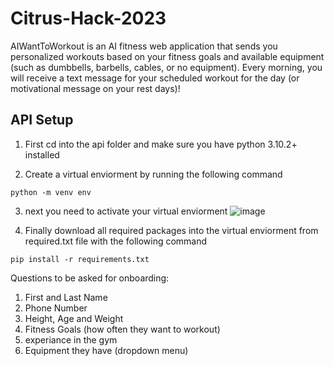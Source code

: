 # Citrus-Hack-2023
AIWantToWorkout is an AI fitness web application that sends you personalized workouts based on your fitness goals and available equipment (such as dumbbells, barbells, cables, or no equipment). Every morning, you will receive a text message for your scheduled workout for the day (or motivational message on your rest days)!


## API Setup

1) First cd into the api folder and make sure you have python 3.10.2+ installed

2) Create a virtual enviorment by running the following command
```
python -m venv env
```
3) next you need to activate your virtual enviorment
![image](https://user-images.githubusercontent.com/1534805/235315579-7cb65531-3c5c-49d1-8bb4-48b5ec9572cb.png)

4) Finally download all required packages into the virtual enviorment from required.txt file with the following command
```
pip install -r requirements.txt
```

Questions to be asked for onboarding:

1) First and Last Name
2) Phone Number
3) Height, Age and Weight
4) Fitness Goals (how often they want to workout)
5) experiance in the gym
6) Equipment they have (dropdown menu)
